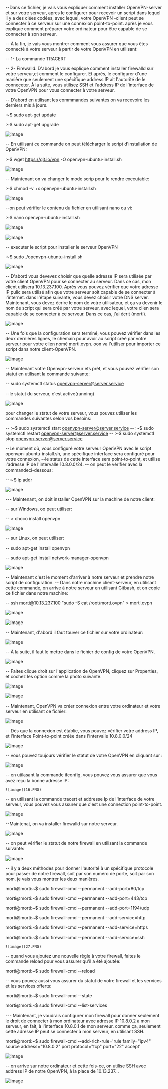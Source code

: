 

--Dans ce fichier, je vais vous expliquer comment installer OpenVPN-server et sur votre serveur, apres le configurer pour recevoir un script dans lequel il y a des clées codées, 
  avec lequel, votre OpenVPN -client peut se connecter à ce serveur sur une connexion point-to-point. après je vous explique comment préparer votre ordinateur pour être capable   de se connecter à son serveur.
 
 -- À la fin, je vais vous montrer comment vous assurer que vous êtes connecté à votre serveur à partir de votre OpenVPN en utilisant:
 
 -- 1- La commande TRACERT
 
 -- 2- Firewalld. D'abord je vous explique comment installer firewalld sur votre serveur,et comment le configurer. Et après, le configurer d'une manière que seulement une           spécifique address IP ait l'autorité de le conneceter. À la suite, vous utilisez SSH et l'address IP de l'interface de votre OpenVPN pour vous connecter à votre serveur.
 


 -- D'abord en utilisant les commmandes suivantes on va recevoire les derniers mis à jours.
 
 :~$ sudo apt-get update
 
 :~$ sudo apt-get upgrade
 
 ![image](22.PNG)



-- En utilisant ce commande on peut télécharger le script d'installation de OpenVPN:


:~$ wget https://git.io/vpn -O openvpn-ubuntu-install.sh



![image](1.PNG)



-- Maintenant on va changer le mode scrip pour le rendre executable: 



:~$ chmod -v +x openvpn-ubuntu-install.sh


![image](2.PNG)



--on peut vérifier le contenu du fichier en utilisant nano ou vi: 


:~$ nano openvpn-ubuntu-install.sh


![image](3.1.PNG)



![image](3.PNG)



-- executer le script pour installer le serveur OpenVPN 


:~$ sudo ./openvpn-ubuntu-install.sh


![image](4.PNG)



-- D'abord vous devevez choisir que quelle adresse IP sera utilisée par votre client OpenVPN pour se connecter au serveur.
   Dans ce cas, mon client utilisera 10.13.237.100.
   Après vous pouvez vérifier que votre adresse IP pulic sera utilisé afin que votre serveur soit capable de se connecter à l'internet.
   dans l'étape suivante, vous devez choisir votre DNS server.
   Maintenant, vous devez écrire le nom de votre utilisateur, et ça va devenir le nom de script qui sera créé par votre serveur, avec lequel, votre clien      sera capable de se connecter à ce serveur. Dans ce cas, j'ai écrit (morti).
   
   
   
![image](5.PNG)


  -- Une fois que la configuration sera terminé, vous pouvez vérifier dans les deux dernières lignes, le chemain pour avoir au script créé par votre serveur      pour votre clien nomé morti.ovpn. oon va l'utiliser pour importer ce script dans notre client-OpenVPN.
  
  
  
 ![image](6.PNG)
  
-- Maintenant votre Openvpn-serveur ets prêt, et vous pouvez vérifier son statut en utilisant la commande suivante:
  
-- sudo systemctl status openvpn-server@server.service

--le statut du serveur, c'est active(running) 

![image](7.PNG)



pour changer le statut de votre serveur, vous pouvez utiliser les commandes suivantes selon vos besoins:



 --  :~$ sudo systemctl start openvpn-server@server.service
 --  :~$ sudo systemctl restart openvpn-server@server.service
 -- :~$ sudo systemctl stop openvpn-server@server.service
 
 

--Le moment où, vous configuré votre serveur OpenVPN avec le script openvpn-ubuntu-install.sh, une spécifique interface sera configuré pour votre connexion,
--le status de cette interface sera point-to-point, et utilise l'adresse IP de l'intervalle 10.8.0.0/24.
-- on peut le vérifier avec la commandeci-dessous:

--:~$ ip addr

![image](8.PNG)



--- Maintenant, on doit installer OpenVPN sur la machine de notre client:

-- sur Windows, oo peut utiliser:

-- > choco install openvpn 


![image](21.PNG)



-- sur Linux, on peut utiliser:

-- sudo apt-get install openvpn

-- sudo apt-get install network-manager-openvpn



![image](100.PNG)


-- Maintenant c'est le moment d'arriver à notre serveur et prendre notre script de configuration.
-- Dans notre machine client-serveur, en utilisant cette commande, on arrive à notre serveur en utilisant Gitbash, et on copie ce fichier dans notre machine:

 -- ssh morti@10.13.237.100 "sudo -S cat /root/morti.ovpn" > morti.ovpn
 
 ![image](9.PNG)
 
 
 ![image](10.PNG)
 
 
 
 -- Maintenant, d'abord il faut touver ce fichier sur votre ordinateur:
 
 
 ![image](11.PNG)
 
 
 -- À la suite, il faut le mettre dans le fichier de config de votre OpenVPN.
 
 
 
  ![image](12.PNG)
  
  
 
 -- Faites clique droit sur l'application de OpenVPN, cliquez sur Properties, et cochez les option comme la photo suivante.
   
   
   
   ![image](13.PNG)
   
   
   ![image](14.PNG) 
   
   
 -- Maintenant, OpenVPN va créer connexion entre votre ordinateur et votre serveur en utilisant ce fichier: 
 
 
  ![image](15.PNG)
  
  
  -- Dès que la connexion est établie, vous pouvez vérifier votre address IP, et l'interface Point-to-point créée dans l'intervalle 10.8.0.0/24
  
  
   ![image](17.PNG)
   
 
 -- vous pouvez toujours vérifier le statut de votre OpenVPN en cliquant sur :
 
 
   ![image](19.PNG)
 
 
 -- en utilasant la commande ifconfig, vous pouvez vous assurer que vous avez reçu la bonne adresse IP:  
 
 
    ![image](16.PNG)
 
 
 -- en utilisant la commande tracert et addresse Ip de l'interface de votre serveur, vous pouvez vous assurer que c'est une connection point-to-point.
 
  ![image](18.PNG)
 
 
 --Maintenat, on va installer firewalld sur notre serveur.
 
 ![image](24.PNG)
 
 
 -- on peut vérifier le statut de notre firewall en utilisant la commande suivante:
 
  ![image](26.PNG)
 
 
 -- il y a deux méthodes pour donner l'autorité à un spécifique protocole pour passer de notre firewall, soit par son numéro de porte, soit par son nom. je vais vous montrer
     les deux manières. 
     
     
  morti@morti:~$ sudo firewall-cmd --permanent --add-port=80/tcp
  
  morti@morti:~$ sudo firewall-cmd --permanent --add-port=443/tcp

  morti@morti:~$ sudo firewall-cmd --permanent --add-port=1194/udp
  
  
  morti@morti:~$ sudo firewall-cmd --permanent --add-service=http

  morti@morti:~$ sudo firewall-cmd --permanent --add-service=https

  morti@morti:~$ sudo firewall-cmd --permanent --add-service=ssh

    ![image](27.PNG)   
  -- quand vous ajoutez une nouvelle règle à votre firewall, faites le commande reload pour vous assurer qu'il a été ajoutée:
  
  morti@morti:~$ sudo firewall-cmd --reload

  -- vous pouvez aussi vous assurer du statut de votre firewall et les services et les services offerts:
  
 morti@morti:~$ sudo firewall-cmd --state
 
 morti@morti:~$ sudo firewall-cmd --list-services

 
 
 --- Maintenant, je voudrais configurer mon firewall pour donner seulement le droit de connecter à mon ordinateur avec adresse IP 10.8.0.2 à mon serveur, en fait, à l'interface      10.8.0.1 de mon serveur. comme ça, seulement cette adresse IP peut se connecter à mon serveur, en utilisant SSH.

 morti@morti:~$ sudo firewall-cmd --add-rich-rule='rule family="ipv4" source address="10.8.0.2" port protocol="tcp" port="22" accept'

   ![image](29.PNG)
   
   -- on arrive sur notre ordinateur et cette fois-ce, on utilise SSH avec address IP de notre OpenVPN, à la place de 10.13.237...
   
   ![image](30.PNG)
